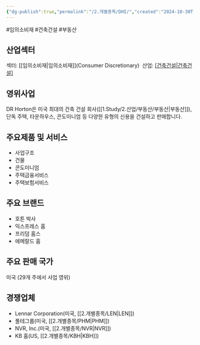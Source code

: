 ```yaml
---
{"dg-publish":true,"permalink":"/2.개별종목/DHI/","created":"2024-10-30T17:33:51.490+09:00","updated":"2025-06-03T20:05:58.703+09:00"}
---
```


#임의소비재 #건축건설 #부동산

## 산업섹터

섹터: [[임의소비재\|임의소비재]](Consumer Discretionary) 
산업: [[건축건설\|건축건설]](Homebuilding)  

## 영위사업

DR Horton은 미국 최대의 건축 건설 회사([[1.Study/2.산업/부동산/부동산\|부동산]]), 단독 주택, 타운하우스, 콘도미니엄 등 다양한 유형의 신용을 건설하고 판매합니다.

## 주요제품 및 서비스

- 사업구조
- 건물
- 콘도미니엄
- 주택금융서비스
- 주택보험서비스

## 주요 브랜드

- 호튼 박사
- 익스프레스 홈
- 프리덤 홈스
- 에메랄드 홈

## 주요 판매 국가

미국 (29개 주에서 사업 영위)

## 경쟁업체

- Lennar Corporation(미국, [[2.개별종목/LEN\|LEN]])
- 풀테그룹(미국, [[2.개별종목/PHM\|PHM]])
- NVR, Inc.(미국, [[2.개별종목/NVR\|NVR]])
- KB 홈(US, [[2.개별종목/KBH\|KBH]])